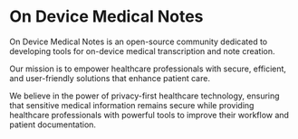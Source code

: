 # On Device Medical Notes
On Device Medical Notes is an open-source community dedicated to developing tools for on-device medical transcription and note creation. 

Our mission is to empower healthcare professionals with secure, efficient, and user-friendly solutions that enhance patient care.


We believe in the power of privacy-first healthcare technology, ensuring that sensitive medical information remains secure while providing healthcare professionals with powerful tools to improve their workflow and patient documentation.

